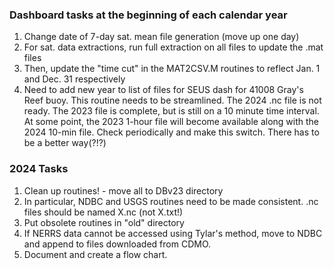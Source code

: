 ### Dashboard tasks at the beginning of each calendar year
1. Change date of 7-day sat. mean file generation (move up one day)
2. For sat. data extractions, run full extraction on all files to update the .mat files
3. Then, update the "time cut" in the MAT2CSV.M routines to reflect Jan. 1 and Dec. 31 respectively
4. Need to add new year to list of files for SEUS dash for 41008 Gray's Reef buoy. This routine needs to be streamlined. The 2024 .nc file is not ready. The 2023 file is complete, but is still on a 10 minute time interval. At some point, the 2023 1-hour file will become available along with the 2024 10-min file. Check periodically and make this switch. There has to be a better way(?!?)

### 2024 Tasks
1. Clean up routines! - move all to DBv23 directory
2. In particular, NDBC and USGS routines need to be made consistent. .nc files should be named X.nc (not X.txt!)
3. Put obsolete routines in "old" directory
4. If NERRS data cannot be accessed using Tylar's method, move to NDBC and append to files downloaded from CDMO.
5. Document and create a flow chart.

